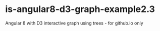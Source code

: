 # is-angular8-d3-graph-example2.3
Angular 8 with D3 interactive graph using trees - for github.io only
